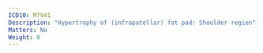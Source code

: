 ```yaml
---
ICD10: M7941
Description: "Hypertrophy of (infrapatellar) fat pad: Shoulder region"
Matters: No
Weight: 0
---
```


